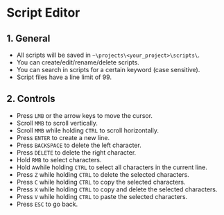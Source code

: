 # Script Editor

## 1. General

- All scripts will be saved in `~\projects\<your_project>\scripts\`.
- You can create/edit/rename/delete scripts.
- You can search in scripts for a certain keyword (case sensitive).
- Script files have a line limit of 99.

## 2. Controls

- Press `LMB` or the arrow keys to move the cursor.
- Scroll `MMB` to scroll vertically.
- Scroll `MMB` while holding `CTRL` to scroll horizontally.
- Press `ENTER` to create a new line.
- Press `BACKSPACE` to delete the left character.
- Press `DELETE` to delete the right character.
- Hold `RMB` to select characters.
- Hold `A`while holding `CTRL` to select all characters in the current line.
- Press `Z` while holding `CTRL` to delete the selected characters.
- Press `C` while holding `CTRL` to copy the selected characters.
- Press `X` while holding `CTRL` to copy and delete the selected characters.
- Press `V` while holding `CTRL` to paste the selected characters.
- Press `ESC` to go back.
